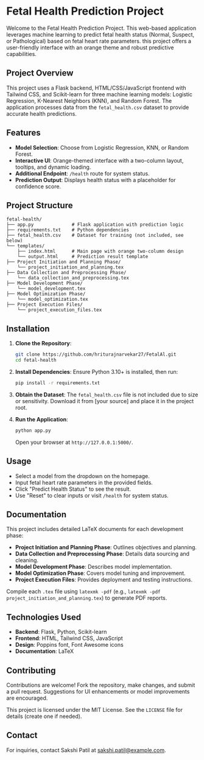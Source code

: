 # Fetal Health Prediction Project

Welcome to the Fetal Health Prediction Project. This web-based application leverages machine learning to predict fetal health status (Normal, Suspect, or Pathological) based on fetal heart rate parameters. this project offers a user-friendly interface with an orange theme and robust predictive capabilities.

## Project Overview

This project uses a Flask backend, HTML/CSS/JavaScript frontend with Tailwind CSS, and Scikit-learn for three machine learning models: Logistic Regression, K-Nearest Neighbors (KNN), and Random Forest. The application processes data from the `fetal_health.csv` dataset to provide accurate health predictions.

## Features

- **Model Selection**: Choose from Logistic Regression, KNN, or Random Forest.
- **Interactive UI**: Orange-themed interface with a two-column layout, tooltips, and dynamic loading.
- **Additional Endpoint**: `/health` route for system status.
- **Prediction Output**: Displays health status with a placeholder for confidence score.

## Project Structure

```
fetal-health/
├── app.py              # Flask application with prediction logic
├── requirements.txt    # Python dependencies
├── fetal_health.csv    # Dataset for training (not included, see below)
└── templates/
    ├── index.html      # Main page with orange two-column design
    └── output.html     # Prediction result template
├── Project Initiation and Planning Phase/
    └── project_initiation_and_planning.tex
├── Data Collection and Preprocessing Phase/
    └── data_collection_and_preprocessing.tex
├── Model Development Phase/
    └── model_development.tex
├── Model Optimization Phase/
    └── model_optimization.tex
├── Project Execution Files/
    └── project_execution_files.tex
```

## Installation

1. **Clone the Repository**:
   ```bash
   git clone https://github.com/hriturajnarvekar27/FetalAl.git
   cd fetal-health
   ```

2. **Install Dependencies**:
   Ensure Python 3.10+ is installed, then run:
   ```bash
   pip install -r requirements.txt
   ```

3. **Obtain the Dataset**:
   The `fetal_health.csv` file is not included due to size or sensitivity. Download it from [your source] and place it in the project root.

4. **Run the Application**:
   ```bash
   python app.py
   ```
   Open your browser at `http://127.0.0.1:5000/`.

## Usage

- Select a model from the dropdown on the homepage.
- Input fetal heart rate parameters in the provided fields.
- Click "Predict Health Status" to see the result.
- Use "Reset" to clear inputs or visit `/health` for system status.

## Documentation

This project includes detailed LaTeX documents for each development phase:
- **Project Initiation and Planning Phase**: Outlines objectives and planning.
- **Data Collection and Preprocessing Phase**: Details data sourcing and cleaning.
- **Model Development Phase**: Describes model implementation.
- **Model Optimization Phase**: Covers model tuning and improvement.
- **Project Execution Files**: Provides deployment and testing instructions.

Compile each `.tex` file using `latexmk -pdf` (e.g., `latexmk -pdf project_initiation_and_planning.tex`) to generate PDF reports.

## Technologies Used

- **Backend**: Flask, Python, Scikit-learn
- **Frontend**: HTML, Tailwind CSS, JavaScript
- **Design**: Poppins font, Font Awesome icons
- **Documentation**: LaTeX

## Contributing

Contributions are welcome! Fork the repository, make changes, and submit a pull request. Suggestions for UI enhancements or model improvements are encouraged.

This project is licensed under the MIT License. See the `LICENSE` file for details (create one if needed).

## Contact

For inquiries, contact Sakshi Patil at sakshi.patil@example.com.
